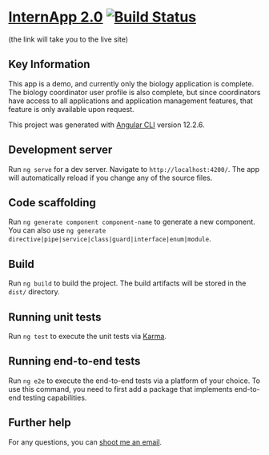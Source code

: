 # [InternApp 2.0](https://https://my-internapp.herokuapp.com/auth/login) [![Build Status](https://app.travis-ci.com/onethoughtman/mean-internapp.svg?branch=main)](https://app.travis-ci.com/onethoughtman/mean-internapp) 

(the link will take you to the live site)


## Key Information
This app is a demo, and currently only the biology application is complete. The biology coordinator user profile is also complete, but since coordinators have access to all applications and application management features, that feature is only available upon request.

This project was generated with [Angular CLI](https://github.com/angular/angular-cli) version 12.2.6.

## Development server

Run `ng serve` for a dev server. Navigate to `http://localhost:4200/`. The app will automatically reload if you change any of the source files.

## Code scaffolding

Run `ng generate component component-name` to generate a new component. You can also use `ng generate directive|pipe|service|class|guard|interface|enum|module`.

## Build

Run `ng build` to build the project. The build artifacts will be stored in the `dist/` directory.

## Running unit tests

Run `ng test` to execute the unit tests via [Karma](https://karma-runner.github.io).

## Running end-to-end tests

Run `ng e2e` to execute the end-to-end tests via a platform of your choice. To use this command, you need to first add a package that implements end-to-end testing capabilities.

## Further help

For any questions, you can [shoot me an email](mailto:ephraimkim1@gmail.com).

